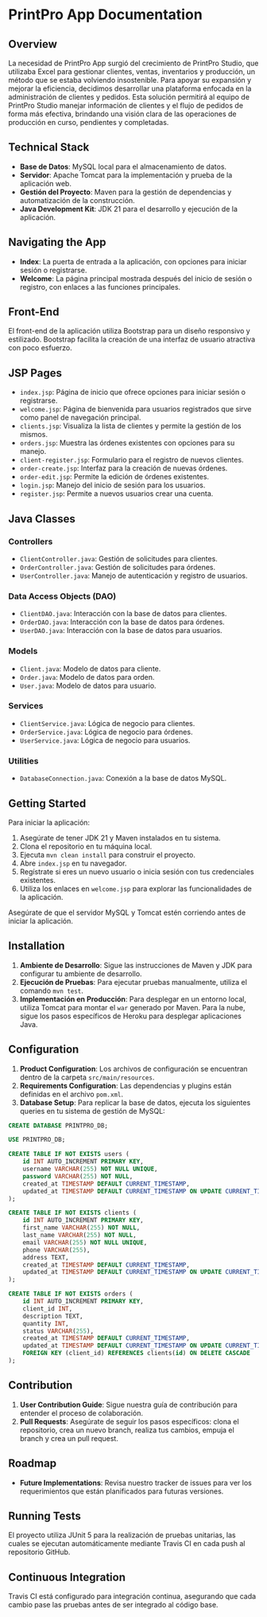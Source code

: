 # PrintPro App Documentation

## Overview

La necesidad de PrintPro App surgió del crecimiento de PrintPro Studio, que utilizaba Excel para gestionar clientes, ventas, inventarios y producción, un método que se estaba volviendo insostenible. Para apoyar su expansión y mejorar la eficiencia, decidimos desarrollar una plataforma enfocada en la administración de clientes y pedidos. Esta solución permitirá al equipo de PrintPro Studio manejar información de clientes y el flujo de pedidos de forma más efectiva, brindando una visión clara de las operaciones de producción en curso, pendientes y completadas.


## Technical Stack

- **Base de Datos**: MySQL local para el almacenamiento de datos.
- **Servidor**: Apache Tomcat para la implementación y prueba de la aplicación web.
- **Gestión del Proyecto**: Maven para la gestión de dependencias y automatización de la construcción.
- **Java Development Kit**: JDK 21 para el desarrollo y ejecución de la aplicación.

## Navigating the App

- **Index**: La puerta de entrada a la aplicación, con opciones para iniciar sesión o registrarse.
- **Welcome**: La página principal mostrada después del inicio de sesión o registro, con enlaces a las funciones principales.

## Front-End

El front-end de la aplicación utiliza Bootstrap para un diseño responsivo y estilizado. Bootstrap facilita la creación de una interfaz de usuario atractiva con poco esfuerzo.

## JSP Pages

- `index.jsp`: Página de inicio que ofrece opciones para iniciar sesión o registrarse.
- `welcome.jsp`: Página de bienvenida para usuarios registrados que sirve como panel de navegación principal.
- `clients.jsp`: Visualiza la lista de clientes y permite la gestión de los mismos.
- `orders.jsp`: Muestra las órdenes existentes con opciones para su manejo.
- `client-register.jsp`: Formulario para el registro de nuevos clientes.
- `order-create.jsp`: Interfaz para la creación de nuevas órdenes.
- `order-edit.jsp`: Permite la edición de órdenes existentes.
- `login.jsp`: Manejo del inicio de sesión para los usuarios.
- `register.jsp`: Permite a nuevos usuarios crear una cuenta.

## Java Classes

### Controllers

- `ClientController.java`: Gestión de solicitudes para clientes.
- `OrderController.java`: Gestión de solicitudes para órdenes.
- `UserController.java`: Manejo de autenticación y registro de usuarios.

### Data Access Objects (DAO)

- `ClientDAO.java`: Interacción con la base de datos para clientes.
- `OrderDAO.java`: Interacción con la base de datos para órdenes.
- `UserDAO.java`: Interacción con la base de datos para usuarios.

### Models

- `Client.java`: Modelo de datos para cliente.
- `Order.java`: Modelo de datos para orden.
- `User.java`: Modelo de datos para usuario.

### Services

- `ClientService.java`: Lógica de negocio para clientes.
- `OrderService.java`: Lógica de negocio para órdenes.
- `UserService.java`: Lógica de negocio para usuarios.

### Utilities

- `DatabaseConnection.java`: Conexión a la base de datos MySQL.

## Getting Started

Para iniciar la aplicación:

1. Asegúrate de tener JDK 21 y Maven instalados en tu sistema.
2. Clona el repositorio en tu máquina local.
3. Ejecuta `mvn clean install` para construir el proyecto.
4. Abre `index.jsp` en tu navegador.
5. Regístrate si eres un nuevo usuario o inicia sesión con tus credenciales existentes.
6. Utiliza los enlaces en `welcome.jsp` para explorar las funcionalidades de la aplicación.

Asegúrate de que el servidor MySQL y Tomcat estén corriendo antes de iniciar la aplicación.

## Installation

1. **Ambiente de Desarrollo**: Sigue las instrucciones de Maven y JDK para configurar tu ambiente de desarrollo.
2. **Ejecución de Pruebas**: Para ejecutar pruebas manualmente, utiliza el comando `mvn test`.
3. **Implementación en Producción**: Para desplegar en un entorno local, utiliza Tomcat para montar el `war` generado por Maven. Para la nube, sigue los pasos específicos de Heroku para desplegar aplicaciones Java.

## Configuration

1. **Product Configuration**: Los archivos de configuración se encuentran dentro de la carpeta `src/main/resources`.
2. **Requirements Configuration**: Las dependencias y plugins están definidas en el archivo `pom.xml`.
3. **Database Setup**: Para replicar la base de datos, ejecuta los siguientes queries en tu sistema de gestión de MySQL:

```sql
CREATE DATABASE PRINTPRO_DB;

USE PRINTPRO_DB;

CREATE TABLE IF NOT EXISTS users (
    id INT AUTO_INCREMENT PRIMARY KEY,
    username VARCHAR(255) NOT NULL UNIQUE,
    password VARCHAR(255) NOT NULL,
    created_at TIMESTAMP DEFAULT CURRENT_TIMESTAMP,
    updated_at TIMESTAMP DEFAULT CURRENT_TIMESTAMP ON UPDATE CURRENT_TIMESTAMP
);

CREATE TABLE IF NOT EXISTS clients (
    id INT AUTO_INCREMENT PRIMARY KEY,
    first_name VARCHAR(255) NOT NULL,
    last_name VARCHAR(255) NOT NULL,
    email VARCHAR(255) NOT NULL UNIQUE,
    phone VARCHAR(255),
    address TEXT,
    created_at TIMESTAMP DEFAULT CURRENT_TIMESTAMP,
    updated_at TIMESTAMP DEFAULT CURRENT_TIMESTAMP ON UPDATE CURRENT_TIMESTAMP
);

CREATE TABLE IF NOT EXISTS orders (
    id INT AUTO_INCREMENT PRIMARY KEY,
    client_id INT,
    description TEXT,
    quantity INT,
    status VARCHAR(255),
    created_at TIMESTAMP DEFAULT CURRENT_TIMESTAMP,
    updated_at TIMESTAMP DEFAULT CURRENT_TIMESTAMP ON UPDATE CURRENT_TIMESTAMP,
    FOREIGN KEY (client_id) REFERENCES clients(id) ON DELETE CASCADE
);
```

## Contribution

1. **User Contribution Guide**: Sigue nuestra guía de contribución para entender el proceso de colaboración.
2. **Pull Requests**: Asegúrate de seguir los pasos específicos: clona el repositorio, crea un nuevo branch, realiza tus cambios, empuja el branch y crea un pull request.

## Roadmap

- **Future Implementations**: Revisa nuestro tracker de issues para ver los requerimientos que están planificados para futuras versiones.

## Running Tests

El proyecto utiliza JUnit 5 para la realización de pruebas unitarias, las cuales se ejecutan automáticamente mediante Travis CI en cada push al repositorio GitHub.

## Continuous Integration

Travis CI está configurado para integración continua, asegurando que cada cambio pase las pruebas antes de ser integrado al código base.

